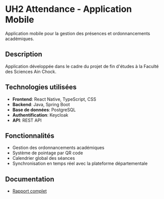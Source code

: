 # UH2 Attendance - Application Mobile

Application mobile pour la gestion des présences et ordonnancements académiques.

## Description
Application développée dans le cadre du projet de fin d'études à la Faculté des Sciences Ain Chock.

## Technologies utilisées
- **Frontend**: React Native, TypeScript, CSS
- **Backend**: Java, Spring Boot
- **Base de données**: PostgreSQL
- **Authentification**: Keycloak
- **API**: REST API

## Fonctionnalités
- Gestion des ordonnancements académiques
- Système de pointage par QR code
- Calendrier global des séances
- Synchronisation en temps réel avec la plateforme départementale

## Documentation
- [Rapport complet](https://github.com/user-attachments/files/23148537/rapport.pfe.pdf)
